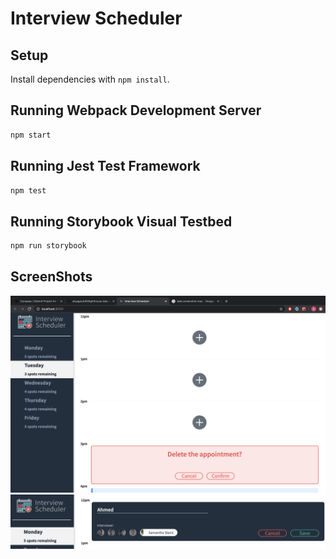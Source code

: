 # Interview Scheduler

## Setup

Install dependencies with `npm install`.

## Running Webpack Development Server

```sh
npm start
```

## Running Jest Test Framework

```sh
npm test
```

## Running Storybook Visual Testbed

```sh
npm run storybook
```
## ScreenShots
!["Delete mode"](https://github.com/ahyagoub40/lighthouse-labs-scheduler/blob/master/docs/Delete%20mode.png?raw=true)
!["Creating appointments"](https://github.com/ahyagoub40/lighthouse-labs-scheduler/blob/master/docs/creating%20appointments.png?raw=true)
